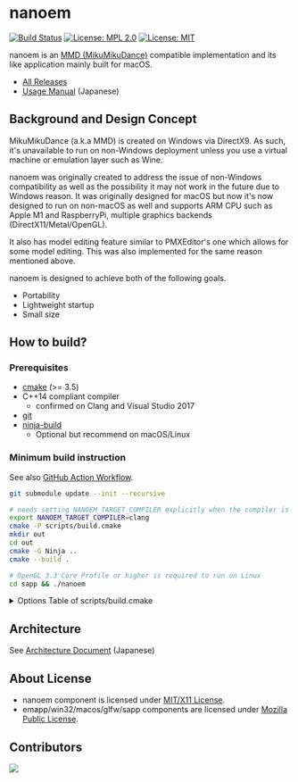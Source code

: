# nanoem

[![Build Status](https://github.com/hkrn/nanoem/workflows/CI/badge.svg)](https://github.com/hkrn/nanoem/actions) [![License: MPL 2.0](https://img.shields.io/badge/License-MPL%202.0-blue.svg)](https://opensource.org/licenses/MPL-2.0) [![License: MIT](https://img.shields.io/badge/License-MIT-blue.svg)](https://opensource.org/licenses/MIT)

nanoem is an [MMD (MikuMikuDance)](https://sites.google.com/view/vpvp/) compatible implementation and its like application mainly built for macOS.

- [All Releases](https://github.com/hkrn/nanoem/releases)
- [Usage Manual](https://nanoem.readthedocs.io) (Japanese)

## Background and Design Concept

MikuMikuDance (a.k.a MMD) is created on Windows via DirectX9. As such, it's unavailable to run on non-Windows deployment unless you use a virtual machine or emulation layer such as Wine.

nanoem was originally created to address the issue of non-Windows compatibility as well as the possibility it may not work in the future due to Windows reason. It was originally designed for macOS but now it's now designed to run on non-macOS as well and supports ARM CPU such as Apple M1 and RaspberryPi, multiple graphics backends (DirectX11/Metal/OpenGL).

It also has model editing feature similar to PMXEditor's one which allows for some model editing. This was also implemented for the same reason mentioned above.

nanoem is designed to achieve both of the following goals.

* Portability
* Lightweight startup
* Small size

## How to build?

### Prerequisites

- [cmake](https://cmake.org) (>= 3.5)
- C++14 compliant compiler
  - confirmed on Clang and Visual Studio 2017
- [git](https://git-scm.com)
- [ninja-build](https://ninja-build.org/)
  - Optional but recommend on macOS/Linux

### Minimum build instruction

See also [GitHub Action Workflow](.github/workflows/main.yml).

```bash
git submodule update --init --recursive

# needs setting NANOEM_TARGET_COMPILER explicitly when the compiler is clang (default is gcc on Linux)
export NANOEM_TARGET_COMPILER=clang
cmake -P scripts/build.cmake
mkdir out
cd out
cmake -G Ninja ..
cmake --build .

# OpenGL 3.3 Core Profile or higher is required to run on Linux
cd sapp && ./nanoem
```

<details>
<summary>Options Table of scripts/build.cmake</summary>

|Name|Description|
|---|---|
|`NANOEM_TARGET_ARCHITECTURES`|Target architectures to build. The default value is `x86_64` (non macOS) or `ub` (means Universal Binary, macOS).|
|`NANOEM_TARGET_CONFIGURATIONS`|Target configurations for cmake. The default value is `debug;release`.|
|`NANOEM_TARGET_MACOS_VERSION`|Target macOS version. Same as [CMAKE_OSX_DEPLOYMENT_TARGET](https://cmake.org/cmake/help/latest/variable/CMAKE_OSX_DEPLOYMENT_TARGET.html).|
|`NANOEM_TARGET_GENERATOR`|Target generator for cmake. The option will pass as `cmake -G ${NANOEM_TARGET_GENERATOR}`|
|`NANOEM_TARGET_COMPILER`|Target compiler for cmake.|
|`NANOEM_TARGET_TOOLSET`|Target toolset for cmake. The option will pass as `cmake -T {NANOEM_TARGET_TOOLSET}`|
|`NANOEM_MAKE_PROGRAM`|Make program to use for cmake. Same as [CMAKE_MAKE_PROGRAM](https://cmake.org/cmake/help/latest/variable/CMAKE_MAKE_PROGRAM.html).|
|`NANOEM_DISABLE_BUILD_NANOMSG`|Disable building [nanomsg](https://nanomsg.org/).|
|`NANOEM_DISABLE_BUILD_TBB`|Disable building [Threading Building Blocks](https://www.intel.com/content/www/us/en/developer/tools/oneapi/onetbb.html).|
|`NANOEM_ENABLE_BUILD_ICU4C`|Enable building [ICU](https://github.com/unicode-org/icu/). You must run following command `git clone https://github.com/unicode-org/icu/ dependencies/icu` before enabling the option.|
|`NANOEM_ENABLE_BUILD_MIMALLOC`|Enable building [mimalloc](https://github.com/microsoft/mimalloc).|
|`NANOEM_ENABLE_BUILD_SPIRV_TOOLS`|Enable building [SPIRV-Tools](https://github.com/KhronosGroup/SPIRV-Tools).|
|`NANOEM_ENABLE_BUILD_SENTRY_NATIVE`|Enable building [Sentry C/C++ SDK](https://github.com/getsentry/sentry-native).|
|`NANOEM_ENABLE_BUILD_LIBSOUNDIO`|Enable building [libsoundio](http://libsound.io). You must run following command `git clone https://github.com/andrewrk/libsoundio dependencies/libsoundio` before enabling the option.|
|`NANOEM_ENABLE_BUILD_GLFW`|Enable building [GLTF](https://www.glfw.org). You must run following command `git clone https://github.com/glfw/glfw dependencies/libsoundio` before enabling the option.|
|`NANOEM_ENABLE_BUILD_FFMPEG`|Enable building [ffmpeg](http://ffmpeg.org). You must run following command `git clone https://github.com/ffmpeg/ffmpeg dependencies/ffmpeg` before enabling the option.|
|`NANOEM_ENABLE_BUILD_YAMLCPP`|Enable building [yaml-cpp](https://github.com/jbeder/yaml-cpp). You must run following command `git clone https://github.com/jbeder/yaml-cpp dependencies/yaml-cpp` before enabling the option.|

</details>

## Architecture

See [Architecture Document](docs/architecture.rst) (Japanese)

## About License

- nanoem component is licensed under [MIT/X11 License](LICENSE.MIT).
- emapp/win32/macos/glfw/sapp components are licensed under [Mozilla Public License](LICENSE.MPL).

## Contributors

<a href="https://github.com/hkrn/nanoem/graphs/contributors">
  <img src="https://contributors-img.web.app/image?repo=hkrn/nanoem" />
</a>
